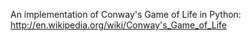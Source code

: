 An implementation of Conway's Game of Life in Python: http://en.wikipedia.org/wiki/Conway's_Game_of_Life
